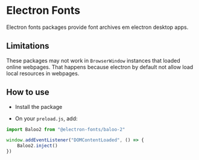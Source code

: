 # Electron Fonts

Electron fonts packages provide font archives em electron desktop apps.

## Limitations

These packages may not work in `BrowserWindow` instances that loaded online webpages. That happens because electron by default not allow load local resources in webpages.

## How to use

* Install the package

* On your `preload.js`, add:

```ts
import Baloo2 from "@electron-fonts/baloo-2"

window.addEventListener("DOMContentLoaded", () => {
    Baloo2.inject()
})
```